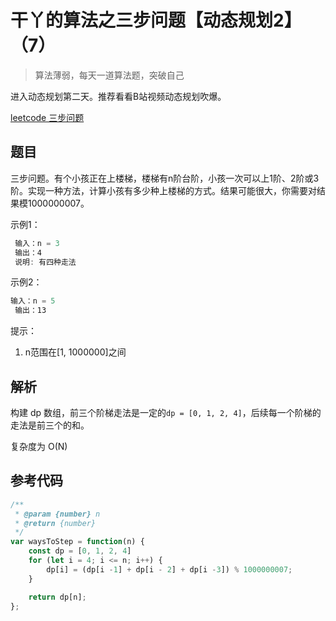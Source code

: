 # 干丫的算法之三步问题【动态规划2】（7）

> 算法薄弱，每天一道算法题，突破自己

进入动态规划第二天。推荐看看B站视频动态规划吹爆。



[leetcode 三步问题](https://leetcode-cn.com/problems/three-steps-problem-lcci/)

## 题目

三步问题。有个小孩正在上楼梯，楼梯有n阶台阶，小孩一次可以上1阶、2阶或3阶。实现一种方法，计算小孩有多少种上楼梯的方式。结果可能很大，你需要对结果模1000000007。

示例1：

```js
 输入：n = 3 
 输出：4
 说明: 有四种走法
```

示例2：

```js
输入：n = 5
 输出：13
```

提示：

1. n范围在[1, 1000000]之间

## 解析

构建 dp 数组，前三个阶梯走法是一定的`dp = [0, 1, 2, 4]`，后续每一个阶梯的走法是前三个的和。

复杂度为 O(N) 

## 参考代码

```js
/**
 * @param {number} n
 * @return {number}
 */
var waysToStep = function(n) {
	const dp = [0, 1, 2, 4]
	for (let i = 4; i <= n; i++) {
		dp[i] = (dp[i -1] + dp[i - 2] + dp[i -3]) % 1000000007;
	}

	return dp[n];
};
```
